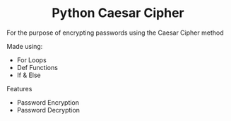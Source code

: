 <h1 align="center">Python Caesar Cipher</h1>

For the purpose of encrypting passwords using the Caesar Cipher method

Made using:
- For Loops
- Def Functions
- If & Else

Features
- Password Encryption
- Password Decryption